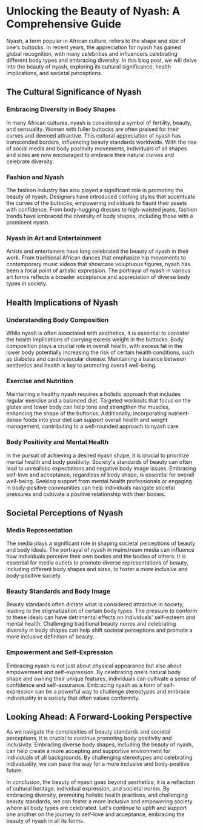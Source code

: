 # Unlocking the Beauty of Nyash: A Comprehensive Guide

Nyash, a term popular in African culture, refers to the shape and size of one's buttocks. In recent years, the appreciation for nyash has gained global recognition, with many celebrities and influencers celebrating different body types and embracing diversity. In this blog post, we will delve into the beauty of nyash, exploring its cultural significance, health implications, and societal perceptions.

## The Cultural Significance of Nyash

### Embracing Diversity in Body Shapes
In many African cultures, nyash is considered a symbol of fertility, beauty, and sensuality. Women with fuller buttocks are often praised for their curves and deemed attractive. This cultural appreciation of nyash has transcended borders, influencing beauty standards worldwide. With the rise of social media and body positivity movements, individuals of all shapes and sizes are now encouraged to embrace their natural curves and celebrate diversity.

### Fashion and Nyash
The fashion industry has also played a significant role in promoting the beauty of nyash. Designers have introduced clothing styles that accentuate the curves of the buttocks, empowering individuals to flaunt their assets with confidence. From body-hugging dresses to high-waisted jeans, fashion trends have embraced the diversity of body shapes, including those with a prominent nyash.

### Nyash in Art and Entertainment
Artists and entertainers have long celebrated the beauty of nyash in their work. From traditional African dances that emphasize hip movements to contemporary music videos that showcase voluptuous figures, nyash has been a focal point of artistic expression. The portrayal of nyash in various art forms reflects a broader acceptance and appreciation of diverse body types in society.

## Health Implications of Nyash

### Understanding Body Composition
While nyash is often associated with aesthetics, it is essential to consider the health implications of carrying excess weight in the buttocks. Body composition plays a crucial role in overall health, with excess fat in the lower body potentially increasing the risk of certain health conditions, such as diabetes and cardiovascular disease. Maintaining a balance between aesthetics and health is key to promoting overall well-being.

### Exercise and Nutrition
Maintaining a healthy nyash requires a holistic approach that includes regular exercise and a balanced diet. Targeted workouts that focus on the glutes and lower body can help tone and strengthen the muscles, enhancing the shape of the buttocks. Additionally, incorporating nutrient-dense foods into your diet can support overall health and weight management, contributing to a well-rounded approach to nyash care.

### Body Positivity and Mental Health
In the pursuit of achieving a desired nyash shape, it is crucial to prioritize mental health and body positivity. Society's standards of beauty can often lead to unrealistic expectations and negative body image issues. Embracing self-love and acceptance, regardless of body shape, is essential for overall well-being. Seeking support from mental health professionals or engaging in body-positive communities can help individuals navigate societal pressures and cultivate a positive relationship with their bodies.

## Societal Perceptions of Nyash

### Media Representation
The media plays a significant role in shaping societal perceptions of beauty and body ideals. The portrayal of nyash in mainstream media can influence how individuals perceive their own bodies and the bodies of others. It is essential for media outlets to promote diverse representations of beauty, including different body shapes and sizes, to foster a more inclusive and body-positive society.

### Beauty Standards and Body Image
Beauty standards often dictate what is considered attractive in society, leading to the stigmatization of certain body types. The pressure to conform to these ideals can have detrimental effects on individuals' self-esteem and mental health. Challenging traditional beauty norms and celebrating diversity in body shapes can help shift societal perceptions and promote a more inclusive definition of beauty.

### Empowerment and Self-Expression
Embracing nyash is not just about physical appearance but also about empowerment and self-expression. By celebrating one's natural body shape and owning their unique features, individuals can cultivate a sense of confidence and self-assurance. Embracing nyash as a form of self-expression can be a powerful way to challenge stereotypes and embrace individuality in a society that often values conformity.

## Looking Ahead: A Forward-Looking Perspective

As we navigate the complexities of beauty standards and societal perceptions, it is crucial to continue promoting body positivity and inclusivity. Embracing diverse body shapes, including the beauty of nyash, can help create a more accepting and supportive environment for individuals of all backgrounds. By challenging stereotypes and celebrating individuality, we can pave the way for a more inclusive and body-positive future.

In conclusion, the beauty of nyash goes beyond aesthetics; it is a reflection of cultural heritage, individual expression, and societal norms. By embracing diversity, promoting holistic health practices, and challenging beauty standards, we can foster a more inclusive and empowering society where all body types are celebrated. Let's continue to uplift and support one another on the journey to self-love and acceptance, embracing the beauty of nyash in all its forms.